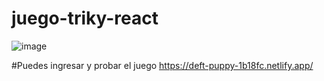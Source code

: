 # juego-triky-react

![image](https://user-images.githubusercontent.com/83596975/214201040-256ef2a8-2e23-44e6-9f24-7f79d62d2b64.png)

#Puedes ingresar y probar el juego
https://deft-puppy-1b18fc.netlify.app/
